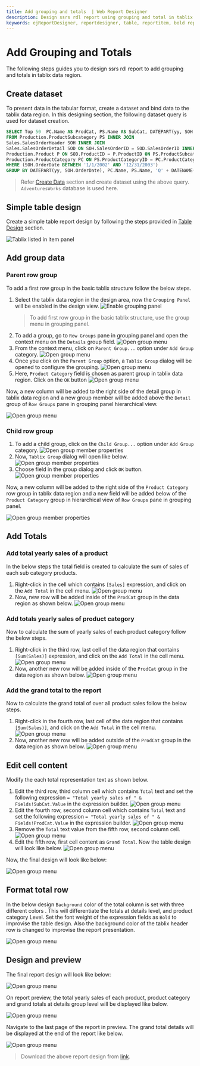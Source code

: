 ```yaml
---
title: Add grouping and totals  | Web Report Designer
description: Design ssrs rdl report using grouping and total in tablix data region, to display a list of records in the table format in Web Report Designer.
keywords: ejReportDesigner, reportdesigner, table, reportitem, bold reports, documentation, help, ej, user guide, demo, samples, bold reports, bold reporting
---
```


# Add Grouping and Totals

The following steps guides you to design ssrs rdl report to add grouping and totals in tablix data region.

## Create dataset

To present data in the tabular format, create a dataset and bind data to the tablix data region. In this designing section, the following dataset query is used for dataset creation.

```sql
SELECT Top 50  PC.Name AS ProdCat, PS.Name AS SubCat, DATEPART(yy, SOH.OrderDate) AS OrderYear, 'Q' + DATENAME(qq, SOH.OrderDate) AS OrderQtr,SUM(SOD.UnitPrice * SOD.OrderQty) AS Sales
FROM Production.ProductSubcategory PS INNER JOIN
Sales.SalesOrderHeader SOH INNER JOIN
Sales.SalesOrderDetail SOD ON SOH.SalesOrderID = SOD.SalesOrderID INNER JOIN
Production.Product P ON SOD.ProductID = P.ProductID ON PS.ProductSubcategoryID = P.ProductSubcategoryID INNER JOIN
Production.ProductCategory PC ON PS.ProductCategoryID = PC.ProductCategoryID
WHERE (SOH.OrderDate BETWEEN '1/1/2002' AND '12/31/2003')
GROUP BY DATEPART(yy, SOH.OrderDate), PC.Name, PS.Name, 'Q' + DATENAME(qq, SOH.OrderDate), PS.ProductSubcategoryID
```

> Refer [Create Data](./../../../manage-data/dataset/create-an-embedded-dataset/#create-an-embedded-dataset) section and create dataset using the above query. `AdventuresWorks` database is used here.

## Simple table design

Create a simple table report design by following the steps provided in [Table Design](./../../../report-items/tablix/design-ssrs-rdl-report-using-table/) section.

![Tablix listed in item panel](/static/assets/on-premise/images/report-designer/report-items/tablix-add-grouping-and-totals/initial-design.png)

## Add group data

### Parent row group

To add a first row group in the basic tablix structure follow the below steps.

1. Select the tablix data region in the design area, now the `Grouping Panel` will be enabled in the design view.
![Enable grouping panel](/static/assets/on-premise/images/report-designer/report-items/tablix-add-grouping-and-totals/enable-grouping-panel.png)
   > To add first row group in the basic tablix structure, use the group menu in grouping panel.
2. To add a  group, go to `Row Groups` pane in grouping panel and open the context menu on the `Details` group field.
![Open group menu](/static/assets/on-premise/images/report-designer/report-items/tablix-insert-or-delete-group/open-context-menu-in-details-group.png)
3. From the context menu, click on `Parent Group...` option under `Add Group` category.
![Open group menu](/static/assets/on-premise/images/report-designer/report-items/tablix-insert-or-delete-group/click-on-parent-group-option.png)
4. Once you click on the `Parent Group` option, a `Tablix Group` dialog will be opened to configure the grouping.
![Open group menu](/static/assets/on-premise/images/report-designer/report-items/tablix-insert-or-delete-group/tablix-group-dialog.png)
5. Here, `Product Category` field is chosen as parent group in tablix data region. Click on the `OK` button
![Open group menu](/static/assets/on-premise/images/report-designer/report-items/tablix-insert-or-delete-group/assign-field-for-parent-group.png)

Now, a new column will be added to the right side of the detail group in tablix data region and a new group member will be added above the `Detail` group of `Row Groups` pane in grouping panel hierarchical view.

![Open group menu](/static/assets/on-premise/images/report-designer/report-items/tablix-add-grouping-and-totals/add-parent-group-design-ouput.png)

### Child row group

1. To add a child group, click on the `Child Group...` option under `Add Group` category.
![Open group member properties](/static/assets/on-premise/images/report-designer/report-items/tablix-add-grouping-and-totals/open-child-group-context-menu.png)
2. Now, `Tablix Group` dialog will open like below.
![Open group member properties](/static/assets/on-premise/images/report-designer/report-items/tablix/tablix-group-dialog.png)
3. Choose field in the group dialog and click `OK` button.
![Open group member properties](/static/assets/on-premise/images/report-designer/report-items/tablix-add-grouping-and-totals/add-child-group.png)

Now, a new column will be added to the right side of the `Product Category` row group in tablix data region and a new field will be added below of the `Product Category` group in hierarchical view of `Row Groups` pane in grouping panel.

![Open group member properties](/static/assets/on-premise/images/report-designer/report-items/tablix-add-grouping-and-totals/add-child-group-design-ouput.png)

## Add Totals

### Add total yearly sales of a product

In the below steps the total field is created to calculate the sum of sales of each sub category products.

1. Right-click in the cell which contains `[Sales]` expression, and click on the `Add Total` in the cell menu.
![Open group menu](/static/assets/on-premise/images/report-designer/report-items/tablix-add-grouping-and-totals/select-cell-to-add-quarterly-sales.png)
2. Now, new row will be added inside of the `ProdCat` group in the data region as shown below.
![Open group menu](/static/assets/on-premise/images/report-designer/report-items/tablix-add-grouping-and-totals/quarterly-total-sales-new-total-row.png)

### Add totals yearly sales of product category

Now to calculate the sum of yearly sales of each product category follow the below steps.

1. Right-click in the third row, last cell of the data region that contains `[Sum(Sales)]` expression, and click on the `Add Total` in the cell menu.
![Open group menu](/static/assets/on-premise/images/report-designer/report-items/tablix-add-grouping-and-totals/yearly-total-sales.png)
2. Now, another new row will be added inside of the `ProdCat` group in the data region as shown below.
![Open group menu](/static/assets/on-premise/images/report-designer/report-items/tablix-add-grouping-and-totals/yearly-total-sales-new-total-row.png)

### Add the grand total to the report

Now to calculate the grand total of over all product sales follow the below steps.

1. Right-click in the fourth row, last cell of the data region that contains `[Sum(Sales)]`, and click on the `Add Total` in the cell menu.
![Open group menu](/static/assets/on-premise/images/report-designer/report-items/tablix-add-grouping-and-totals/total-sales.png)
2. Now, another new row will be added outside of the `ProdCat` group in the data region as shown below.
![Open group menu](/static/assets/on-premise/images/report-designer/report-items/tablix-add-grouping-and-totals/total-sales-design.png)

## Edit cell content

Modify the each total representation text as shown below.

1. Edit the third row, third column cell which contains `Total` text and set the following expression `= "Total yearly sales of " & Fields!SubCat.Value` in the expression builder.
![Open group menu](/static/assets/on-premise/images/report-designer/report-items/tablix-add-grouping-and-totals/set-expression-for-subcat-field.png)
2. Edit the fourth row, second column cell which contains `Total` text and set the following expression `= "Total yearly sales of " & Fields!ProdCat.Value` in the expression builder.
![Open group menu](/static/assets/on-premise/images/report-designer/report-items/tablix-add-grouping-and-totals/set-expression-for-prodcat-field.png)
3. Remove the `Total` text value from the fifth row, second column cell.
![Open group menu](/static/assets/on-premise/images/report-designer/report-items/tablix-add-grouping-and-totals/remove-cell-content.png)
4. Edit the fifth row, first cell content as  `Grand Total`. Now the table design will look like below.
![Open group menu](/static/assets/on-premise/images/report-designer/report-items/tablix-add-grouping-and-totals/edit-cell-content.png)

Now, the final design will look like below:

![Open group menu](/static/assets/on-premise/images/report-designer/report-items/tablix-add-grouping-and-totals/final-design-after-editing-cell-content.png)

## Format total row

In the below design `Background` color of the total column is set with three different colors . This will differentiate the totals at details level, and product category Level. Set the font weight of the expression fields as `Bold` to improvise the table design. Also the background color of the tablix header row is changed to improvise the report presentation.

![Open group menu](/static/assets/on-premise/images/report-designer/report-items/tablix-add-grouping-and-totals/format-total-row.png)

## Design and preview

The final report design will look like below:

![Open group menu](/static/assets/on-premise/images/report-designer/report-items/tablix-add-grouping-and-totals/final-report-design.png)

On report preview, the total yearly sales of each product, product category and grand totals at details group level will be displayed like below.

![Open group menu](/static/assets/on-premise/images/report-designer/report-items/tablix-add-grouping-and-totals/total-sales-preview.png)

Navigate to the last page of the report in preview. The grand total details will be displayed at the end of the report like below.

![Open group menu](/static/assets/on-premise/images/report-designer/report-items/tablix-add-grouping-and-totals/grand-total-design.png)

> Download the above report design from [link](https://github.com/boldreports/resources/tree/master/docs/report-designer/tablix/add-grouping-and-totals-in-tablix-design.rdl).